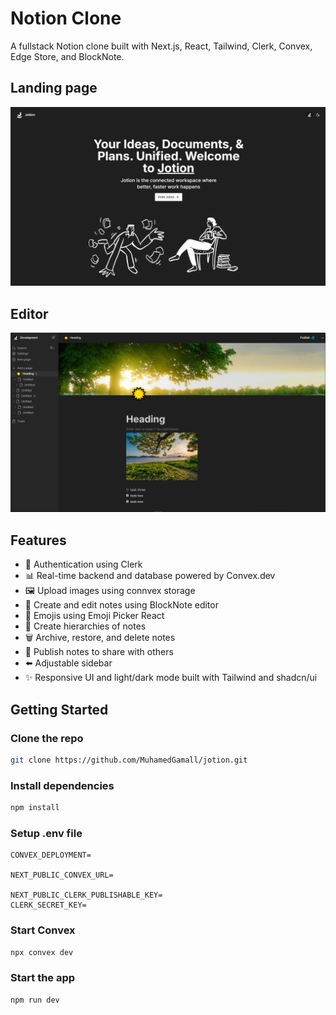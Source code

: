 # Notion Clone

A fullstack Notion clone built with Next.js, React, Tailwind, Clerk, Convex, Edge Store, and BlockNote.

## Landing page

![Screenshot 1](https://github.com/MuhamedGamall/jotion/blob/master/public/Screenshot%20(147).png)
## Editor

![Screenshot 2](https://github.com/MuhamedGamall/jotion/blob/master/public/Screenshot%20(151).png)

## Features

* 🔐 Authentication using Clerk
* 📊 Real-time backend and database powered by Convex.dev
* 🖼️ Upload images using connvex storage
* 📝 Create and edit notes using BlockNote editor
* 🙂 Emojis using Emoji Picker React
* 🌲 Create hierarchies of notes
* 🗑️ Archive, restore, and delete notes
* 📢 Publish notes to share with others
* ⬅️ Adjustable sidebar
* ✨ Responsive UI and light/dark mode built with Tailwind and shadcn/ui

## Getting Started

### Clone the repo

```bash
git clone https://github.com/MuhamedGamall/jotion.git
```

### Install dependencies

```bash
npm install
```

### Setup .env file

```env
CONVEX_DEPLOYMENT=

NEXT_PUBLIC_CONVEX_URL=

NEXT_PUBLIC_CLERK_PUBLISHABLE_KEY=
CLERK_SECRET_KEY=

```

### Start Convex

```bash
npx convex dev
```

### Start the app

```bash
npm run dev
```
